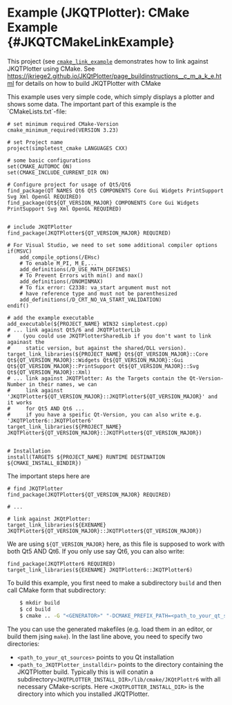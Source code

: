 # Example (JKQTPlotter): CMake Example  {#JKQTCMakeLinkExample}

This project (see [`cmake_link_example`](https://github.com/jkriege2/JKQtPlotter/tree/master/examples/cmake_link_example) demonstrates how to link against JKQTPlotter using CMake. See https://jkriege2.github.io/JKQtPlotter/page_buildinstructions__c_m_a_k_e.html for details on how to build JKQTPlotter with CMake

This example uses very simple code, which simply displays a plotter and shows some data. The important part of this example is the ´CMakeLists.txt`-file:
```
# set minimum required CMake-Version
cmake_minimum_required(VERSION 3.23)

# set Project name
project(simpletest_cmake LANGUAGES CXX)

# some basic configurations
set(CMAKE_AUTOMOC ON)
set(CMAKE_INCLUDE_CURRENT_DIR ON)

# Configure project for usage of Qt5/Qt6
find_package(QT NAMES Qt6 Qt5 COMPONENTS Core Gui Widgets PrintSupport Svg Xml OpenGl REQUIRED)
find_package(Qt${QT_VERSION_MAJOR} COMPONENTS Core Gui Widgets PrintSupport Svg Xml OpenGL REQUIRED)


# include JKQTPlotter
find_package(JKQTPlotter${QT_VERSION_MAJOR} REQUIRED)

# For Visual Studio, we need to set some additional compiler options
if(MSVC)
    add_compile_options(/EHsc)
    # To enable M_PI, M_E,...
    add_definitions(/D_USE_MATH_DEFINES)
    # To Prevent Errors with min() and max()
    add_definitions(/DNOMINMAX)
    # To fix error: C2338: va_start argument must not
    # have reference type and must not be parenthesized
    add_definitions(/D_CRT_NO_VA_START_VALIDATION)
endif()

# add the example executable 
add_executable(${PROJECT_NAME} WIN32 simpletest.cpp)
# ... link against Qt5/6 and JKQTPlotterLib
#    (you could use JKQTPlotterSharedLib if you don't want to link againast the 
#     static version, but against the shared/DLL version).
target_link_libraries(${PROJECT_NAME} Qt${QT_VERSION_MAJOR}::Core Qt${QT_VERSION_MAJOR}::Widgets Qt${QT_VERSION_MAJOR}::Gui Qt${QT_VERSION_MAJOR}::PrintSupport Qt${QT_VERSION_MAJOR}::Svg Qt${QT_VERSION_MAJOR}::Xml)
# ... link against JKQTPlotter: As the Targets contain the Qt-Version-Number in their names, we can
#     link against 'JKQTPlotter${QT_VERSION_MAJOR}::JKQTPlotter${QT_VERSION_MAJOR}' and it works
#     for Qt5 AND Qt6 ...
#     if you have a speific Qt-Version, you can also write e.g. 'JKQTPlotter6::JKQTPlotter6'
target_link_libraries(${PROJECT_NAME} JKQTPlotter${QT_VERSION_MAJOR}::JKQTPlotter${QT_VERSION_MAJOR})


# Installation
install(TARGETS ${PROJECT_NAME} RUNTIME DESTINATION ${CMAKE_INSTALL_BINDIR})

```

The important steps here are
```
# find JKQTPlotter
find_package(JKQTPlotter${QT_VERSION_MAJOR} REQUIRED)

# ...

# link against JKQtPlotter:
target_link_libraries(${EXENAME} JKQTPlotter${QT_VERSION_MAJOR}::JKQTPlotter${QT_VERSION_MAJOR})
```

We are using `${QT_VERSION_MAJOR}` here, as this file is supposed to work with both Qt5 AND Qt6. If you only use say Qt6, you can also write:
```
find_package(JKQTPlotter6 REQUIRED)
target_link_libraries(${EXENAME} JKQTPlotter6::JKQTPlotter6)
```



To build this example, you first need to make a subdirectory `build` and then call CMake form that subdirectory:
```.sh
    $ mkdir build
    $ cd build
    $ cmake .. -G "<GENERATOR>" "-DCMAKE_PREFIX_PATH=<path_to_your_qt_sources>;<path_to_JKQTPlotter_installdir>"
```
The you can use the generated makefiles (e.g. load them in an editor, or build them jsing `make`). In the last line above, you need to specify two directories:
  - `<path_to_your_qt_sources>` points to you Qt installation
  - `<path_to_JKQTPlotter_installdir>` points to the directory containing the JKQTPlotter build. Typically this is will conatin a subdirectory`<JKQTPLOTTER_INSTALL_DIR>/lib/cmake/JKQtPlottr6` with all necessary CMake-scripts. Here `<JKQTPLOTTER_INSTALL_DIR>` is the directory into which you installed JKQTPlotter.
  
